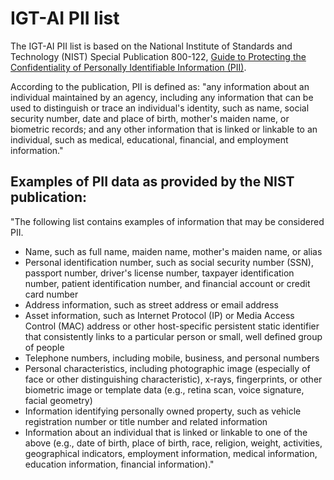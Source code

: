 
# IGT-AI PII list

The IGT-AI PII list is based on the National Institute of Standards and
Technology (NIST) Special Publication 800-122,
[Guide to Protecting the Confidentiality of Personally Identifiable
Information (PII)](https://nvlpubs.nist.gov/nistpubs/legacy/sp/nistspecialpublication800-122.pdf).

<!-- vale off -->
According to the publication, PII is defined as:
"any information about an individual maintained by an agency, including
any information that can be used to distinguish or trace an individual's
identity, such as name, social security number, date and place of birth,
mother's maiden name, or biometric records; and any other information
that is linked or linkable to an individual, such as medical, educational,
financial, and employment information."

## Examples of PII data as provided by the NIST publication:

"The following list contains examples of information that may be
considered PII.

- Name, such as full name, maiden name, mother's maiden name, or alias
- Personal identification number, such as social security number (SSN),
  passport number, driver's license number, taxpayer identification number,
  patient identification number, and financial account or credit card number
- Address information, such as street address or email address
- Asset information, such as Internet Protocol (IP) or Media Access
  Control (MAC) address or other host-specific persistent static identifier
  that consistently links to a particular person or small, well defined
  group of people
- Telephone numbers, including mobile, business, and personal numbers
- Personal characteristics, including photographic image (especially of
  face or other distinguishing characteristic), x-rays, fingerprints, or
  other biometric image or template data (e.g., retina scan, voice
  signature, facial geometry)
- Information identifying personally owned property, such as vehicle
  registration number or title number and related information
- Information about an individual that is linked or linkable to one of the
  above (e.g., date of birth, place of birth, race, religion, weight,
  activities, geographical indicators, employment information, medical
  information, education information, financial information)."

<!-- vale on -->
